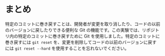 # まとめ

特定のコミットに巻き戻すことは、開発者が変更を取り消したり、コードの以前のバージョンに戻したりできる便利な Git の機能です。この実験では、リポジトリ内の特定のコミットに巻き戻すために Git を使用しました。特定のコミットに巻き戻すには `git reset` を、変更を削除してコードの以前のバージョンに戻すには `git reset --hard` を使用することを忘れないでください。

